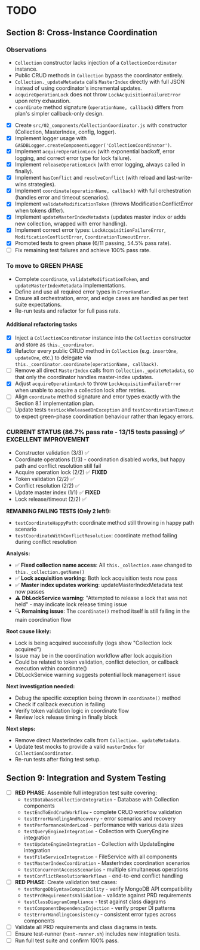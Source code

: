 # TODO

## Section 8: Cross-Instance Coordination

### Observations

- `Collection` constructor lacks injection of a `CollectionCoordinator` instance.
- Public CRUD methods in `Collection` bypass the coordinator entirely.
- `Collection._updateMetadata` calls `MasterIndex` directly with full JSON instead of using coordinator's incremental updates.
- `acquireOperationLock` does not throw `LockAcquisitionFailureError` upon retry exhaustion.
- `coordinate` method signature (`operationName, callback`) differs from plan's simpler callback-only design.

- [x] Create `src/02_components/CollectionCoordinator.js` with constructor (Collection, MasterIndex, config, logger).
- [x] Implement logger usage with `GASDBLogger.createComponentLogger('CollectionCoordinator')`.
- [x] Implement `acquireOperationLock` (with exponential backoff, error logging, and correct error type for lock failure).
- [x] Implement `releaseOperationLock` (with error logging, always called in finally).
- [x] Implement `hasConflict` and `resolveConflict` (with reload and last-write-wins strategies).
- [x] Implement `coordinate(operationName, callback)` with full orchestration (handles error and timeout scenarios).
- [x] Implement `validateModificationToken` (throws ModificationConflictError when tokens differ).
- [x] Implement `updateMasterIndexMetadata` (updates master index or adds new collection, wrapped with error handling).
- [x] Implement correct error types: `LockAcquisitionFailureError`, `ModificationConflictError`, `CoordinationTimeoutError`.
- [x] Promoted tests to green phase (6/11 passing, 54.5% pass rate).
- [ ] Fix remaining test failures and achieve 100% pass rate.

### To move to GREEN PHASE

- Complete `coordinate`, `validateModificationToken`, and `updateMasterIndexMetadata` implementations.
- Define and use all required error types in `ErrorHandler`.
- Ensure all orchestration, error, and edge cases are handled as per test suite expectations.
- Re-run tests and refactor for full pass rate.

#### Additional refactoring tasks

- [x] Inject a `CollectionCoordinator` instance into the `Collection` constructor and store as `this._coordinator`.
- [x] Refactor every public CRUD method in `Collection` (e.g. `insertOne`, `updateOne`, etc.) to delegate via `this._coordinator.coordinate(operationName, callback)`.
- [ ] Remove all direct `MasterIndex` calls from `Collection._updateMetadata`, so that only the coordinator handles master-index updates.
- [x] Adjust `acquireOperationLock` to throw `LockAcquisitionFailureError` when unable to acquire a collection lock after retries.
- [ ] Align `coordinate` method signature and error types exactly with the Section 8.1 implementation plan.
- [ ] Update tests `testLockReleasedOnException` and `testCoordinationTimeout` to expect green-phase coordination behaviour rather than legacy errors.

### CURRENT STATUS (86.7% pass rate - 13/15 tests passing) ✅ EXCELLENT IMPROVEMENT

- Constructor validation (3/3) ✅
- Coordinate operations (1/3) - coordination disabled works, but happy path and conflict resolution still fail
- Acquire operation lock (2/2) ✅ **FIXED**
- Token validation (2/2) ✅
- Conflict resolution (2/2) ✅
- Update master index (1/1) ✅ **FIXED**
- Lock release/timeout (2/2) ✅

**REMAINING FAILING TESTS (Only 2 left!):**

- `testCoordinateHappyPath`: coordinate method still throwing in happy path scenario
- `testCoordinateWithConflictResolution`: coordinate method failing during conflict resolution

**Analysis:**

- ✅ **Fixed collection name access**: All `this._collection.name` changed to `this._collection.getName()`
- ✅ **Lock acquisition working**: Both lock acquisition tests now pass
- ✅ **Master index updates working**: updateMasterIndexMetadata test now passes
- ⚠️ **DbLockService warning**: "Attempted to release a lock that was not held" - may indicate lock release timing issue
- 🔍 **Remaining issue**: The `coordinate()` method itself is still failing in the main coordination flow

**Root cause likely:**

- Lock is being acquired successfully (logs show "Collection lock acquired")
- Issue may be in the coordination workflow after lock acquisition
- Could be related to token validation, conflict detection, or callback execution within coordinate()
- DbLockService warning suggests potential lock management issue

**Next investigation needed:**

- Debug the specific exception being thrown in `coordinate()` method
- Check if callback execution is failing
- Verify token validation logic in coordinate flow
- Review lock release timing in finally block

**Next steps:**

- Remove direct MasterIndex calls from `Collection._updateMetadata`.
- Update test mocks to provide a valid `masterIndex` for `CollectionCoordinator`.
- Re-run tests after fixing test setup.

## Section 9: Integration and System Testing

- [ ] **RED PHASE**: Assemble full integration test suite covering:
  - `testDatabaseCollectionIntegration` - Database with Collection components
  - `testEndToEndCrudWorkflow` - complete CRUD workflow validation
  - `testErrorHandlingAndRecovery` - error scenarios and recovery
  - `testPerformanceUnderLoad` - performance with various data sizes
  - `testQueryEngineIntegration` - Collection with QueryEngine integration
  - `testUpdateEngineIntegration` - Collection with UpdateEngine integration
  - `testFileServiceIntegration` - FileService with all components
  - `testMasterIndexCoordination` - MasterIndex coordination scenarios
  - `testConcurrentAccessScenarios` - multiple simultaneous operations
  - `testConflictResolutionWorkflows` - end-to-end conflict handling
- [ ] **RED PHASE**: Create validation test cases:
  - `testMongoDbSyntaxCompatibility` - verify MongoDB API compatibility
  - `testPrdRequirementsValidation` - validate against PRD requirements
  - `testClassDiagramCompliance` - test against class diagrams
  - `testComponentDependencyInjection` - verify proper DI patterns
  - `testErrorHandlingConsistency` - consistent error types across components
- [ ] Validate all PRD requirements and class diagrams in tests.
- [ ] Ensure test-runner (`test-runner.sh`) includes new integration tests.
- [ ] Run full test suite and confirm 100% pass.
